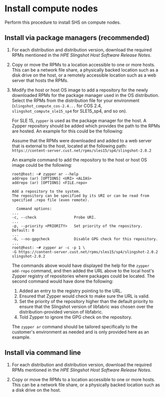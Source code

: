 # Install compute nodes

Perform this procedure to install SHS on compute nodes.

## Install via package managers (recommended)

1. For each distribution and distribution version, download the required RPMs mentioned in the _HPE Slingshot Host Software Release Notes_.

2. Copy or move the RPMs to a location accessible to one or more hosts.
   This can be a network file share, a physically backed location such as a disk drive on the host, or a remotely accessible location such as a web server that hosts the RPMs.

3. Modify the host or host OS image to add a repository for the newly downloaded RPMs for the package manager used in the OS distribution. Select the RPMs from the distribution file for your environment (`slingshot_compute_cos-2.4...` for COS 2.4, `slingshot_compute_sle15_sp4` for SLE15_sp4, and so on).

   For SLE 15, `zypper` is used as the package manager for the host. A Zypper repository should be added which provides the path to the RPMs are hosted. An example for this could be the following:

   Assume that the RPMs were downloaded and added to a web server that is external to the host,
   located at the following path: `https://content-server.cust.net/rpms/sles15/sp4/slingshot-2.0.2`

   An example command to add the repository to the host or host OS image could be the following:

   ```screen
   root@host: ~# zypper ar --help
   addrepo (ar) [OPTIONS] <URI> <ALIAS>
   addrepo (ar) [OPTIONS] <FILE.repo>

   Add a repository to the system.
   The repository can be specified by its URI or can be read from specified .repo file (even remote).

     Command options:
   ...
   -c, --check                 Probe URI.
   ...
   -p, --priority <PRIORITY>   Set priority of the repository. Default: 0
   ...
   -G, --no-gpgcheck           Disable GPG check for this repository.
   ...
   root@host: ~# zypper ar -c -p 1 \
   -G https://content-server.cust.net/rpms/sles15/sp4/slingshot-2.0.2 slingshot-2.0.2
   ```

   The commands above would have displayed the help for the `zypper add-repo`
   command, and then added the URL above to the local host's Zypper registry
   of repositories where packages could be located. The second command would have
   done the following:

   1. Added an entry to the registry pointing to the URL.
   2. Ensured that Zypper would check to make sure the URL is valid.
   3. Set the priority of the repository higher than the default priority to ensure that the Slingshot version of libfabric was chosen over the distribution-provided version of libfabric.
   4. Told Zypper to ignore the GPG check on the repository.

   The `zypper ar` command should be tailored specifically to the customer's environment as needed and is only provided here as an example.

## Install via command line

1. For each distribution and distribution version, download the required RPMs mentioned in the _HPE Slingshot Host Software Release Notes_.

2. Copy or move the RPMs to a location accessible to one or more hosts.
   This can be a network file share, or a physically backed location such as a disk drive on the host.
